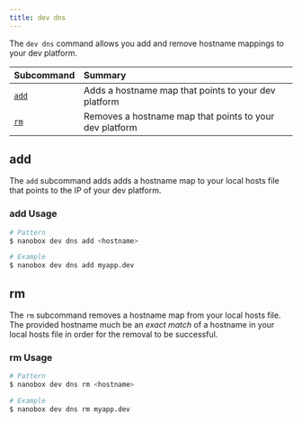 ```yaml
---
title: dev dns
---
```


The `dev dns` command allows you add and remove hostname mappings to your dev platform.

| Subcommand          | Summary                                                   |
|:--------------------|:----------------------------------------------------------|
| [`add`](#add)       | Adds a hostname map that points to your dev platform      |
| [`rm`](#rm) | Removes a hostname map that points to your dev platform   |

## add
The `add` subcommand adds adds a hostname map to your local hosts file that points to the IP of your dev platform.

### add Usage
```bash
# Pattern
$ nanobox dev dns add <hostname>

# Example
$ nanobox dev dns add myapp.dev
```

## rm
The `rm` subcommand removes a hostname map from your local hosts file. The provided hostname much be an *exact match* of a hostname in your local hosts file in order for the removal to be successful.

### rm Usage
```bash
# Pattern
$ nanobox dev dns rm <hostname>

# Example
$ nanobox dev dns rm myapp.dev
```
